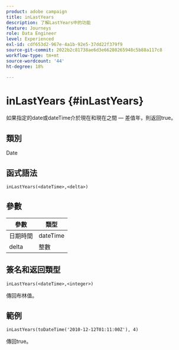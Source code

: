```yaml
---
product: adobe campaign
title: inLastYears
description: 了解LastYears中的功能
feature: Journeys
role: Data Engineer
level: Experienced
exl-id: cdf653d2-967e-4a1b-92e5-37dd22f379f9
source-git-commit: 2022b2c81738ae6d3e66280265948c5b88a117c8
workflow-type: tm+mt
source-wordcount: '44'
ht-degree: 18%

---
```


# inLastYears {#inLastYears}

如果指定的date或dateTime介於現在和現在之間 — 差值年，則返回true。

## 類別

Date

## 函式語法

`inLastYears(<dateTime>,<delta>)`

## 參數

| 參數 | 類型 |
|-----------|------------------|
| 日期時間 | dateTime |
| delta | 整數 |

## 簽名和返回類型

`inLastYears(<dateTime>,<integer>)`

傳回布林值。

## 範例

`inLastYears(toDateTime('2010-12-12T01:11:00Z'), 4)`

傳回true。

